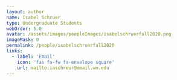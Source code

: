 ```yaml
---
layout: author
name: Isabel Schruer
type: Undergraduate Students
webOrder: 5.0
avatar: /assets/images/peopleImages/isabelschruerfall2020.png
imageMask: 0
permalink: /people/isabelschruerfall2020
links:
  - label: 'Email'
    icon: 'fas fa-fw fa-envelope square'
    url: mailto:iaschreur@email.wm.edu
---
```


